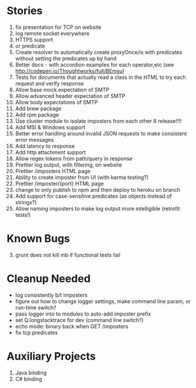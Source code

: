 Stories
=======
1. fix presentation for TCP on website
0. log remote socket everywhere
1. HTTPS support
1. or predicate
2. Create resolver to automatically create proxyOnce/is with predicates without
  setting the predicates up by hand
4. Better docs - with accordion examples for each operator,etc (see http://codepen.io/Thoughtworks/full/BEmsu)
4. Tests for documents that actually read a class in the HTML to try each request and verify response
3. Allow base mock expectation of SMTP
4. Allow advanced header expectation of SMTP
5. Allow body expectations of SMTP
6. Add brew package
7. Add rpm package
8. Use cluster module to isolate imposters from each other
8 release!!!!
8. Add MSI & Windows support
9. Better error handling around invalid JSON requests to make consistent error messages
1. Add latency to response
1. Add http attachment support
1. Allow regex tokens from path/query in response
20. Prettier log output, with filtering, on website
21. Prettier /imposters HTML page
22. Ability to create imposter from UI (with karma testing?)
23. Prettier /imposter/{port} HTML page
25. change to only publish to npm and then deploy to heroku on branch
26. Add support for case-sensitive predicates (as objects instead of strings?)
27. Allow naming imposters to make log output more intelligible (retrofit tests!)

Known Bugs
==========
3. grunt does not kill mb if functional tests fail

Cleanup Needed
==============
- log consistently b/t imposters
- figure out how to change logger settings, make command line param, or run-time switch?
- pass logger into to modules to auto-add imposter prefix
- set Q.longstacktrace for dev (command line switch?)
- echo mode: binary back when GET /imposters
- fix tcp predicates

Auxiliary Projects
==================
1. Java binding
2. C# binding
